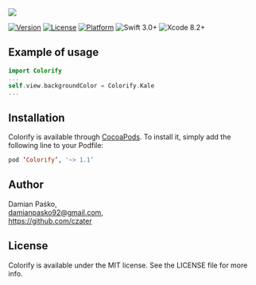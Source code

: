 <img src="https://github.com/czater/Colorify/blob/master/Colorify_screen.png"/>

[![Version](https://img.shields.io/cocoapods/v/Colorify.svg?style=flat)](http://cocoapods.org/pods/Colorify)
[![License](https://img.shields.io/cocoapods/l/Colorify.svg?style=flat)](http://cocoapods.org/pods/Colorify)
[![Platform](https://img.shields.io/cocoapods/p/Colorify.svg?style=flat)](http://cocoapods.org/pods/Colorify)
![Swift 3.0+](https://img.shields.io/badge/Swift-3.0%2B-orange.svg)
![Xcode 8.2+](https://img.shields.io/badge/Xcode-8.2%2B-blue.svg)


## Example of usage



```swift
import Colorify
...
self.view.backgroundColor = Colorify.Kale
...
```

## Installation

Colorify is available through [CocoaPods](http://cocoapods.org). To install
it, simply add the following line to your Podfile:

```ruby
pod ‘Colorify’, '~> 1.1’
```

## Author

Damian Paśko, <br>
damianpasko92@gmail.com, <br>
https://github.com/czater

## License

Colorify is available under the MIT license. See the LICENSE file for more info.
